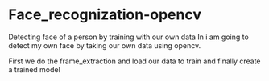 # Face_recognization-opencv
Detecting face of a person by training with our own data
In i am going to detect my own face by taking our own data
using opencv.

First we do the frame_extraction and load our data to train and finally create a trained model
